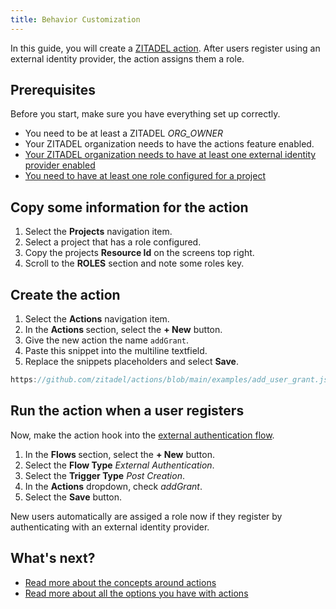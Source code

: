 ```yaml
---
title: Behavior Customization
---
```


In this guide, you will create a [ZITADEL action](../../../concepts/features/actions).
After users register using an external identity provider, the action assigns them a role.

## Prerequisites

Before you start, make sure you have everything set up correctly.

- You need to be at least a ZITADEL _ORG_OWNER_
- Your ZITADEL organization needs to have the actions feature enabled. <!-- TODO: How to enable it for SaaS ZITADEL? -->
- [Your ZITADEL organization needs to have at least one external identity provider enabled](../../integrate/identity-brokering)
- [You need to have at least one role configured for a project](../console/projects)

## Copy some information for the action

1. Select the **Projects** navigation item.
1. Select a project that has a role configured.
1. Copy the projects **Resource Id** on the screens top right.
1. Scroll to the **ROLES** section and note some roles key.

## Create the action

1. Select the **Actions** navigation item.
1. In the **Actions <i className="las la-code"></i>** section, select the **+ New** button.
1. Give the new action the name `addGrant`.
1. Paste this snippet into the multiline textfield.
1. Replace the snippets placeholders and select **Save**.

```js reference
https://github.com/zitadel/actions/blob/main/examples/add_user_grant.js
```

## Run the action when a user registers

Now, make the action hook into the [external authentication flow](../../../apis/actions#external-authentication-flow).

1. In the **Flows <i className="las la-exchange-alt"></i>** section, select the **+ New** button.
1. Select the **Flow Type** _External Authentication_.
1. Select the **Trigger Type** _Post Creation_.
1. In the **Actions** dropdown, check _addGrant_.
1. Select the **Save** button.

<!-- TODO: ## Test if your action works -->

New users automatically are assiged a role now if they register by authenticating with an external identity provider.

## What's next?

- [Read more about the concepts around actions](../../../concepts/features/actions)
- [Read more about all the options you have with actions](../../../apis/actions)
